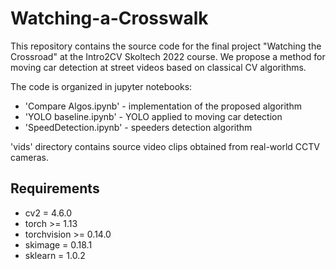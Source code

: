# Watching-a-Crosswalk
This repository contains the source code for the final project "Watching the Crossroad" at the Intro2CV Skoltech 2022 course. We propose a method for moving car detection at street videos based on classical CV algorithms.

The code is organized in jupyter notebooks:
* 'Compare Algos.ipynb' - implementation of the proposed algorithm
* 'YOLO baseline.ipynb' - YOLO applied to moving car detection
* 'SpeedDetection.ipynb' - speeders detection algorithm

'vids' directory contains source video clips obtained from real-world CCTV cameras.

## Requirements

* cv2 = 4.6.0
* torch >= 1.13
* torchvision >= 0.14.0
* skimage = 0.18.1
* sklearn = 1.0.2
